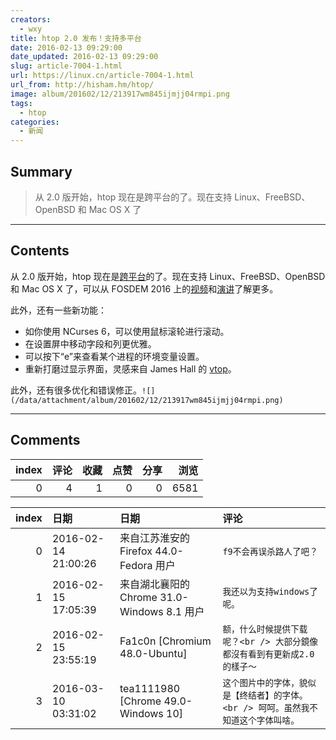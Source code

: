 ```yaml
---
creators:
  - wxy
title: htop 2.0 发布！支持多平台
date: 2016-02-13 09:29:00
date_updated: 2016-02-13 09:29:00
slug: article-7004-1.html
url: https://linux.cn/article-7004-1.html
url_from: http://hisham.hm/htop/
image: album/201602/12/213917wm845ijmjj04rmpi.png
tags:
  - htop
categories:
  - 新闻
---
```


## Summary

> 从 2.0 版开始，htop 现在是跨平台的了。现在支持 Linux、FreeBSD、OpenBSD 和 Mac OS X 了

***

<!-- more -->

## Contents

从 2.0 版开始，htop 现在是[跨平台](https://fosdem.org/2016/schedule/event/htop/)的了。现在支持 Linux、FreeBSD、OpenBSD 和 Mac OS X 了，可以从 FOSDEM 2016 上的[视频](https://youtu.be/g5GamptmWeA)和[演讲](http://hisham.hm/htop/htop_talk.pdf)了解更多。 

此外，还有一些新功能：

* 如你使用 NCurses 6，可以使用鼠标滚轮进行滚动。
* 在设置屏中移动字段和列更优雅。
* 可以按下“e”来查看某个进程的环境变量设置。
* 重新打磨过显示界面，灵感来自 James Hall 的 [vtop](https://github.com/MrRio/vtop)。

此外，还有很多优化和错误修正。`![](/data/attachment/album/201602/12/213917wm845ijmjj04rmpi.png)`

***

## Comments


|   index |   评论 |   收藏 |   点赞 |   分享 |   浏览 |
|--------:|-------:|-------:|-------:|-------:|-------:|
|       0 |      4 |      1 |      0 |      0 |   6581 |

|   index | 日期                | 日期                                        | 评论                                                                                |
|--------:|:--------------------|:--------------------------------------------|:------------------------------------------------------------------------------------|
|       0 | 2016-02-14 21:00:26 | 来自江苏淮安的 Firefox 44.0-Fedora 用户     | `f9不会再误杀路人了吧？`                                                            |
|       1 | 2016-02-15 17:05:39 | 来自湖北襄阳的 Chrome 31.0-Windows 8.1 用户 | `我还以为支持windows了呢。`                                                         |
|       2 | 2016-02-15 23:55:19 | Fa1c0n [Chromium 48.0-Ubuntu]               | `额，什么时候提供下载呢？<br /> 大部分鏡像都沒有看到有更新成2.0的樣子～`            |
|       3 | 2016-03-10 03:31:02 | tea1111980 [Chrome 49.0-Windows 10]         | `这个图片中的字体，貌似是【终结者】的字体。<br /> 呵呵。虽然我不知道这个字体叫啥。` |
